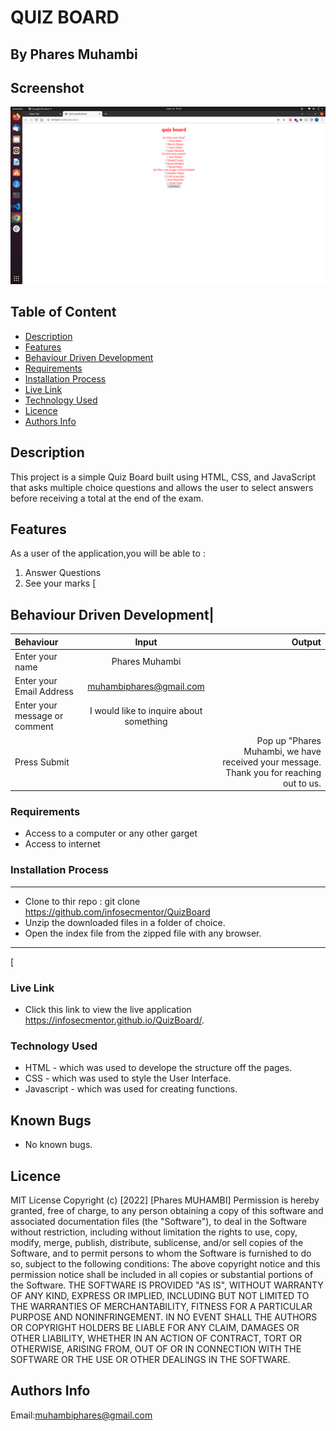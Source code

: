 # QUIZ BOARD
 ## By Phares Muhambi
## Screenshot
 ![image](./assets/images/Screenshot%20from%202022-05-15%2019-37-42.png)
 ## Table of Content
 - [Description](#description)
 - [Features](#features)
 - [Behaviour Driven Development](#Behaviour-Driven-Development)
 - [Requirements](#requirements)
 - [Installation Process](#installation-Process)
 - [Live Link](#Live-Link)
 - [Technology  Used](#technology-Used)
 - [Licence](#licence)
 - [Authors Info](#Authors-Info)
 ## Description
 <p>This project is a simple Quiz Board built using HTML, CSS, and JavaScript that asks multiple choice questions and allows the user to select answers before receiving a total at the end of the exam.</p>


 ## Features
As a user of the application,you will be able to :
1. Answer Questions
2. See your marks
[
## Behaviour Driven Development|
| Behaviour      | Input        | Output       |
| :------------- | :----------: | -----------: |
|  Enter your name  |   Phares Muhambi|     |
| Enter your Email Address  | muhambiphares@gmail.com |   |
| Enter your message or comment   |  I would like to inquire about something     |     |
| Press Submit|     |Pop up "Phares Muhambi, we have received your message. Thank you for reaching out to us.|

 ###  Requirements
 * Access to  a computer or any other garget
 * Access to internet
 ### Installation Process
 ****
* Clone to thir repo : git clone https://github.com/infosecmentor/QuizBoard
* Unzip the downloaded files in a folder of choice.
* Open the index file from the zipped file with any browser.
 ****
 [
### Live Link
- Click this link to view the live application https://infosecmentor.github.io/QuizBoard/.
### Technology  Used
* HTML - which was used to develope the structure off the pages.
* CSS - which was used to style the User Interface.
* Javascript - which was used for creating functions.

## Known Bugs
* No known bugs.
## Licence
MIT License
Copyright (c) [2022] [Phares MUHAMBI]
Permission is hereby granted, free of charge, to any person obtaining a copy
of this software and associated documentation files (the "Software"), to deal
in the Software without restriction, including without limitation the rights
to use, copy, modify, merge, publish, distribute, sublicense, and/or sell
copies of the Software, and to permit persons to whom the Software is
furnished to do so, subject to the following conditions:
The above copyright notice and this permission notice shall be included in all
copies or substantial portions of the Software.
THE SOFTWARE IS PROVIDED "AS IS", WITHOUT WARRANTY OF ANY KIND, EXPRESS OR
IMPLIED, INCLUDING BUT NOT LIMITED TO THE WARRANTIES OF MERCHANTABILITY,
FITNESS FOR A PARTICULAR PURPOSE AND NONINFRINGEMENT. IN NO EVENT SHALL THE
AUTHORS OR COPYRIGHT HOLDERS BE LIABLE FOR ANY CLAIM, DAMAGES OR OTHER
LIABILITY, WHETHER IN AN ACTION OF CONTRACT, TORT OR OTHERWISE, ARISING FROM,
OUT OF OR IN CONNECTION WITH THE SOFTWARE OR THE USE OR OTHER DEALINGS IN THE
SOFTWARE.

## Authors Info
Email:muhambiphares@gmail.com
